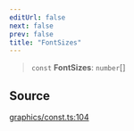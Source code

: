 ```yaml
---
editUrl: false
next: false
prev: false
title: "FontSizes"
---
```


> `const` **FontSizes**: `number`[]

## Source

[graphics/const.ts:104](https://github.com/dgmjs/dgmjs/blob/main/packages/core/src/graphics/const.ts#L104)
